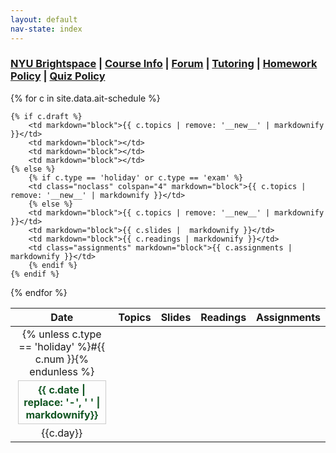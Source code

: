 ```yaml
---
layout: default
nav-state: index
---
```





<!--
<h1>AIT Test Deploy</h1>
-->



<div id="quick-links">
<h3><a href="{{ site.vars.lms_url }}">NYU Brightspace</a> | <a href="syllabus.html">Course Info</a> | <a href="{{ site.vars.forum }}">Forum</a> | <a href="syllabus.html#tutoring">Tutoring</a> | <a href="syllabus.html#hw-policy">Homework Policy</a> | <a href="syllabus.html#quiz-policy">Quiz Policy</a></h3>
</div>
<table class="table table-striped table-hover">
<thead>
<tr>
	<th>Date</th> <th>Topics</th> <th>Slides</th> <th>Readings</th>
	<th>Assignments</th>
</tr>
</thead>
<tbody>

{% for c in site.data.ait-schedule %}

<tr name="class{{c.num}}" id="class{{c.num}}" class="{% if c.type == 'holiday' %}success {% endif %}{% if c.type == 'exam' %}danger {% endif %}">
	<td class="date-col">{% unless c.type == 'holiday' %}#{{ c.num }}{% endunless %}<div class="date">{{ c.date | replace: '-', ' ' | markdownify}}</div>{{c.day}}</td>

	{% if c.draft %}
		<td markdown="block">{{ c.topics | remove: '__new__' | markdownify }}</td>
		<td markdown="block"></td>
		<td markdown="block"></td>
		<td markdown="block"></td>
	{% else %}
		{% if c.type == 'holiday' or c.type == 'exam' %}
		<td class="noclass" colspan="4" markdown="block">{{ c.topics | remove: '__new__' | markdownify }}</td>
		{% else %}
		<td markdown="block">{{ c.topics | remove: '__new__' | markdownify }}</td>
		<td markdown="block">{{ c.slides |  markdownify }}</td>
		<td markdown="block">{{ c.readings | markdownify }}</td>
		<td class="assignments" markdown="block">{{ c.assignments | markdownify }}</td>
		{% endif %}
	{% endif %}
</tr>
{% endfor %}

</tbody>
</table>

<script>
// handle jekyll site variables in data file
// (liquid variables in data files like csvs and yml are not processed)
function processSiteVars() {

	const config = {};
	
	/*
	config contains site variables from config.yml
	...only variables under site.vars are included
	*/
	{% for obj in site.vars %}
	config["{{ obj[0] }}"] = `{{ obj[1] }}`;
	{% endfor %}
	
	const re = /(site\.\w*)/g  
	const table = document.querySelector('table');

	console.log(table);
	const result = table.innerHTML.match(re);
	console.log(result);
	for(const s of result) {
		const k = s.replace('site.', '');
		{% raw %}
		table.innerHTML = table.innerHTML.replace(new RegExp('{{ ' + s + ' }}', 'g'), config[k]);
		{% endraw %}
	}
	
	// console.log(config);
}

document.addEventListener('DOMContentLoaded', processSiteVars);
</script>

<style>
.noclass {
	text-align: center;
	font-weight: bold;
	color: #115522;
}

.date-col {
	text-align: center;
}

.date {
	border: 1px solid #ccc;
	font-weight: bold;
	color: #115522;
	text-align: center;
	padding: 0.25em;
	margin: 0.25em;
	/*
	padding-top: 0.25em;
	padding-bottom: 0.25em;
	padding-left: 0.25em;
	padding-right: 0.25em;
	*/
}

td:nth-child(3) {
	width: 30%;
}

.assignments, td:nth-child(4) {
	width: 30%;
}

#schedule {
	display: grid;
	grid-template-columns: 1fr 4fr 6fr 6fr 3fr
}

ul {
	padding-left: 20px;
}
</style>
<!--
<style>
#schedule {
	display: grid;
	grid-template-columns: 1fr 2fr 4fr 6fr 6fr 5fr
}
</style>
-->
